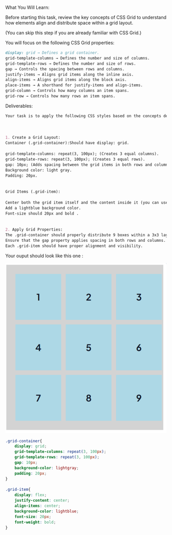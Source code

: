 What You Will Learn:


Before starting this task, review the key concepts of CSS Grid to understand how elements align and distribute space within a grid layout.

(You can skip this step if you are already familiar with CSS Grid.)

You will focus on the following CSS Grid properties:

```md
display: grid → Defines a grid container.
grid-template-columns → Defines the number and size of columns.
grid-template-rows → Defines the number and size of rows.
gap → Controls the spacing between rows and columns.
justify-items → Aligns grid items along the inline axis.
align-items → Aligns grid items along the block axis.
place-items → A shorthand for justify-items and align-items.
grid-column → Controls how many columns an item spans.
grid-row → Controls how many rows an item spans.
```

Deliverables:
```md
Your task is to apply the following CSS styles based on the concepts described below.



1. Create a Grid Layout:
Container (.grid-container):Should have display: grid.

grid-template-columns: repeat(3, 100px); (Creates 3 equal columns).
grid-template-rows: repeat(3, 100px); (Creates 3 equal rows).
gap: 10px; (Adds spacing between the grid items in both rows and columns).
Background color: light gray.
Padding: 20px.


Grid Items (.grid-item):

Center both the grid item itself and the content inside it (you can use flex for this).
Add a lightblue background color.
Font-size should 20px and bold . 


2. Apply Grid Properties:
The .grid-container should properly distribute 9 boxes within a 3x3 layout.
Ensure that the gap property applies spacing in both rows and columns.
Each .grid-item should have proper alignment and visibility.
```


Your ouput should look like this one :

![alt text](image.png)

```css
.grid-container{
    display: grid;
    grid-template-columns: repeat(3, 100px);
    grid-template-rows: repeat(3, 100px);
    gap: 10px;
    background-color: lightgray;
    padding: 20px;
}

.grid-item{
    display: flex;
    justify-content: center;
    align-items: center;
    background-color: lightblue;
    font-size: 20px;
    font-weight: bold;
}
```